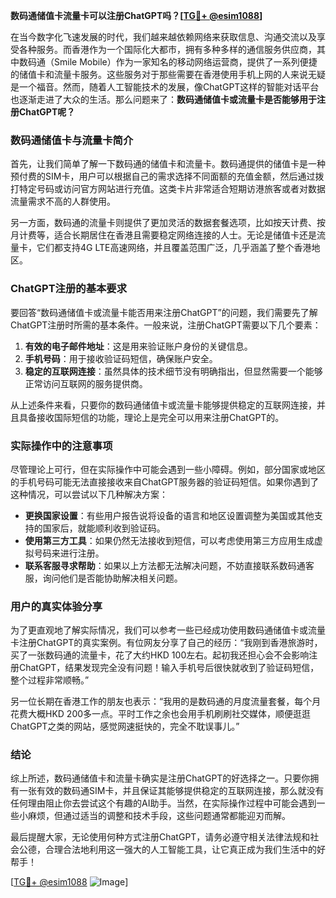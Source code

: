 **数码通储值卡流量卡可以注册ChatGPT吗？[[TG💪+ @esim1088](https://t.me/s/esim1088)]**

在当今数字化飞速发展的时代，我们越来越依赖网络来获取信息、沟通交流以及享受各种服务。而香港作为一个国际化大都市，拥有多种多样的通信服务供应商，其中数码通（Smile Mobile）作为一家知名的移动网络运营商，提供了一系列便捷的储值卡和流量卡服务。这些服务对于那些需要在香港使用手机上网的人来说无疑是一个福音。然而，随着人工智能技术的发展，像ChatGPT这样的智能对话平台也逐渐走进了大众的生活。那么问题来了：**数码通储值卡或流量卡是否能够用于注册ChatGPT呢？**

### 数码通储值卡与流量卡简介

首先，让我们简单了解一下数码通的储值卡和流量卡。数码通提供的储值卡是一种预付费的SIM卡，用户可以根据自己的需求选择不同面额的充值金额，然后通过拨打特定号码或访问官方网站进行充值。这类卡片非常适合短期访港旅客或者对数据流量需求不高的人群使用。

另一方面，数码通的流量卡则提供了更加灵活的数据套餐选项，比如按天计费、按月计费等，适合长期居住在香港且需要稳定网络连接的人士。无论是储值卡还是流量卡，它们都支持4G LTE高速网络，并且覆盖范围广泛，几乎涵盖了整个香港地区。

### ChatGPT注册的基本要求

要回答“数码通储值卡或流量卡能否用来注册ChatGPT”的问题，我们需要先了解ChatGPT注册时所需的基本条件。一般来说，注册ChatGPT需要以下几个要素：

1. **有效的电子邮件地址**：这是用来验证账户身份的关键信息。
2. **手机号码**：用于接收验证码短信，确保账户安全。
3. **稳定的互联网连接**：虽然具体的技术细节没有明确指出，但显然需要一个能够正常访问互联网的服务提供商。

从上述条件来看，只要你的数码通储值卡或流量卡能够提供稳定的互联网连接，并且具备接收国际短信的功能，理论上是完全可以用来注册ChatGPT的。

### 实际操作中的注意事项

尽管理论上可行，但在实际操作中可能会遇到一些小障碍。例如，部分国家或地区的手机号码可能无法直接接收来自ChatGPT服务器的验证码短信。如果你遇到了这种情况，可以尝试以下几种解决方案：

- **更换国家设置**：有些用户报告说将设备的语言和地区设置调整为美国或其他支持的国家后，就能顺利收到验证码。
- **使用第三方工具**：如果仍然无法接收到短信，可以考虑使用第三方应用生成虚拟号码来进行注册。
- **联系客服寻求帮助**：如果以上方法都无法解决问题，不妨直接联系数码通客服，询问他们是否能协助解决相关问题。

### 用户的真实体验分享

为了更直观地了解实际情况，我们可以参考一些已经成功使用数码通储值卡或流量卡注册ChatGPT的真实案例。有位网友分享了自己的经历：“我刚到香港旅游时，买了一张数码通的流量卡，花了大约HKD 100左右。起初我还担心会不会影响注册ChatGPT，结果发现完全没有问题！输入手机号后很快就收到了验证码短信，整个过程非常顺畅。”

另一位长期在香港工作的朋友也表示：“我用的是数码通的月度流量套餐，每个月花费大概HKD 200多一点。平时工作之余也会用手机刷刷社交媒体，顺便逛逛ChatGPT之类的网站，感觉网速挺快的，完全不耽误事儿。”

### 结论

综上所述，数码通储值卡和流量卡确实是注册ChatGPT的好选择之一。只要你拥有一张有效的数码通SIM卡，并且保证其能够提供稳定的互联网连接，那么就没有任何理由阻止你去尝试这个有趣的AI助手。当然，在实际操作过程中可能会遇到一些小麻烦，但通过适当的调整和技术手段，这些问题通常都能迎刃而解。

最后提醒大家，无论使用何种方式注册ChatGPT，请务必遵守相关法律法规和社会公德，合理合法地利用这一强大的人工智能工具，让它真正成为我们生活中的好帮手！

[[TG💪+ @esim1088](https://t.me/s/esim1088) ![Image](https://i.postimg.cc/4NQfJmqS/Snipaste-2025-05-13-00-14-12.png)]